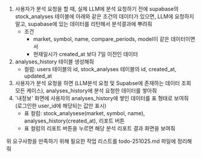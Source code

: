 1. 사용자가 분석 요청을 할 때, 실제 LLM에 분석 요청하기 전에 supabase의 stock_analyses 테이블에 아래와 같은 조건의 데이터가 있으면, LLM에 요청하지 말고, supabase에 있는 데이터를 리턴해서 분석결과에 뿌려줘
    - 조건
        - market, symbol, name, compare_periods, model이 같은 데이터이면서
        - 현재일시가 created_at 보다 7일 이전인 데이터
2. analyses_history 테이블 생성해줘
    - 컬럼: users 테이블의 id, stock_analyses 테이블의 id, created_at, updated_at
3. 사용자가 분석 요청을 하면 (LLM분석 요청 및 Supabse에 존재하는 데이터 조회 모든 케이스), analyses_history에 분석 요청한 데이터를 쌓아줘
4. '내정보' 화면에 사용자의 analyses_history에 쌓인 데이터를 표 형태로 보여줘 (로그인한 user_id에 해당되는 값만 표시)
    - 표 컬럼: stock_analysese(market, symbol, name), analyses_history(created_at), 리포트 버튼
    - 표 컬럼의 리포트 버튼을 누르면 해당 분석 리포트 결과 화면을 보여줘
        
위 요구사항을 만족하기 위해 필요한 작업 리스트를 todo-251025.md 파일에 정리해줘
